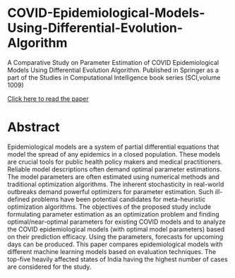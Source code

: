 # COVID-Epidemiological-Models-Using-Differential-Evolution-Algorithm
A Comparative Study on Parameter Estimation of COVID Epidemiological Models Using Differential Evolution Algorithm.
Published in Springer as a part of the Studies in Computational Intelligence book series (SCI,volume 1009)

[Click here to read the paper](https://link.springer.com/chapter/10.1007/978-981-16-8082-3_9)

# Abstract
Epidemiological models are a system of partial differential equations that model the spread of any epidemics in a closed population. These models are crucial tools for public health policy makers and medical practitioners. Reliable model descriptions often demand optimal parameter estimations. The model parameters are often estimated using numerical methods and traditional optimization algorithms. The inherent stochasticity in real-world outbreaks demand powerful optimizers for parameter estimation. Such ill-defined problems have been potential candidates for meta-heuristic optimization algorithms. The objectives of the proposed study include formulating parameter estimation as an optimization problem and finding optimal/near-optimal parameters for existing COVID models and to analyze the COVID epidemiological models (with optimal model parameters) based on their prediction efficacy. Using the parameters, forecasts for upcoming days can be produced. This paper compares epidemiological models with different machine learning models based on evaluation techniques. The top-five heavily affected states of India having the highest number of cases are considered for the study.

